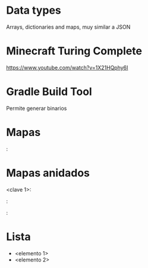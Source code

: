 # Data types

Arrays, dictionaries and maps, muy similar a JSON 

# Minecraft Turing Complete

https://www.youtube.com/watch?v=1X21HQphy6I

# Gradle Build Tool 

Permite generar binarios 

# Mapas

<clave>: <valor>

# Mapas anidados

<clave 1>: 

 <clave11> : <valor11>

 <clave12> : <valor12>

# Lista

- <elemento 1>
- <elemento 2>
